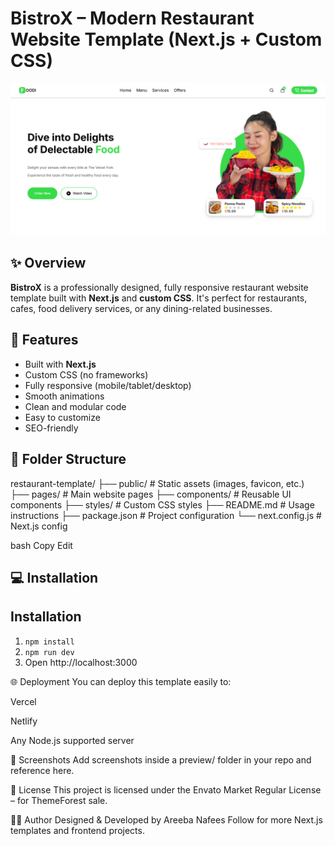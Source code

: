 # BistroX – Modern Restaurant Website Template (Next.js + Custom CSS)

![Preview](./preview/preview1.png)

## ✨ Overview

**BistroX** is a professionally designed, fully responsive restaurant website template built with **Next.js** and **custom CSS**. It's perfect for restaurants, cafes, food delivery services, or any dining-related businesses.

## 🚀 Features

- Built with **Next.js**
- Custom CSS (no frameworks)
- Fully responsive (mobile/tablet/desktop)
- Smooth animations
- Clean and modular code
- Easy to customize
- SEO-friendly

## 📁 Folder Structure

restaurant-template/
├── public/ # Static assets (images, favicon, etc.)
├── pages/ # Main website pages
├── components/ # Reusable UI components
├── styles/ # Custom CSS styles
├── README.md # Usage instructions
├── package.json # Project configuration
└── next.config.js # Next.js config

bash
Copy
Edit

## 💻 Installation

## Installation
1. `npm install`
2. `npm run dev`
3. Open http://localhost:3000

🌐 Deployment
You can deploy this template easily to:

Vercel

Netlify

Any Node.js supported server

📸 Screenshots
Add screenshots inside a preview/ folder in your repo and reference here.



📄 License
This project is licensed under the Envato Market Regular License – for ThemeForest sale.

🙋‍♀️ Author
Designed & Developed by Areeba Nafees
Follow for more Next.js templates and frontend projects.
